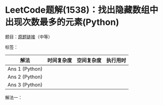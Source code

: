 # LeetCode题解(1538)：找出隐藏数组中出现次数最多的元素(Python)

题目：[原题链接](https://leetcode-cn.com/problems/guess-the-majority-in-a-hidden-array/)（中等）

标签：

| 解法           | 时间复杂度 | 空间复杂度 | 执行用时 |
| -------------- | ---------- | ---------- | -------- |
| Ans 1 (Python) |            |            |          |
| Ans 2 (Python) |            |            |          |
| Ans 3 (Python) |            |            |          |

解法一：


